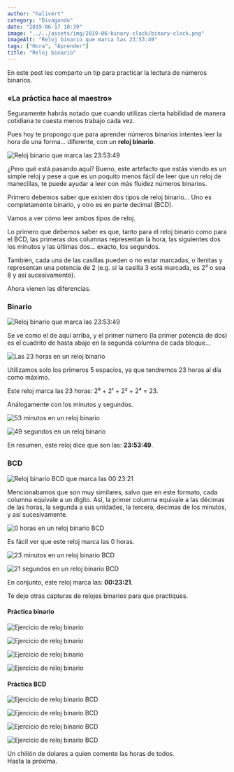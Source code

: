 ```yaml
---
author: "halivert"
category: "Divagando"
date: "2019-06-17 10:39"
image: "../../assets/img/2019-06-binary-clock/binary-clock.png"
imageAlt: "Reloj binario que marca las 23:53:49"
tags: ["Hora", "Aprender"]
title: "Reloj binario"
---
```


En este post les comparto un tip para practicar la lectura de números
binarios.

### «La práctica hace al maestro»
<!-- Seguir leyendo -->
Seguramente habrás notado que cuando utilizas cierta habilidad de manera
cotidiana te cuesta menos trabajo cada vez.

Pues hoy te propongo que para aprender números binarios intentes leer la hora
de una forma... diferente, con un **reloj binario**.

<article class="mb-4">

![Reloj binario que marca las 23:53:49](../../assets/img/2019-06-binary-clock/binary-clock.png)

</article>

¿Pero qué está pasando aquí? Bueno, este artefacto que estás viendo es un
simple reloj y pese a que es un poquito menos fácil de leer que un reloj de
manecillas, te puede ayudar a leer con más fluidez números binarios.

Primero debemos saber que existen dos tipos de reloj binario... Uno es
completamente binario, y otro es en parte decimal (BCD).

Vamos a ver cómo leer ambos tipos de reloj.

Lo primero que debemos saber es que, tanto para el reloj binario como para el
BCD, las primeras dos columnas representan la hora, las siguientes dos los
minutos y las últimas dos... exacto, los segundos.

También, cada una de las casillas pueden o no estar marcadas, o llenitas y
representan una potencia de 2 (e.g. si la casilla 3 está marcada, es 2³ o sea
8 y así sucesivamente).

Ahora vienen las diferencias.

### Binario
<article class="mb-4">

![Reloj binario que marca las 23:53:49](../../assets/img/2019-06-binary-clock/binary-clock.png)

</article>

Se ve como el de aquí arriba, y el primer número (la primer potencia de dos)
es el cuadrito de hasta abajo en la segunda columna de cada bloque...
<article class="flex is-printable mb-4">
  <div class="flex-1">

![Las 23 horas en un reloj binario](../../assets/img/2019-06-binary-clock/binary-clock-hr.png)

  </div>
  <p class="flex-1">
    Utilizamos solo los primeros 5 espacios, ya que tendremos 23 horas al día
    como máximo.
  </p>
</article>
Este reloj marca las 23 horas: 2⁰ + 2¹ + 2² + 2⁴ = 23.

Análogamente con los minutos y segundos.
<article class="flex is-printable mb-4">
  <div class="flex-1">

![53 minutos en un reloj binario](../../assets/img/2019-06-binary-clock/binary-clock-min.png)

  </div>
  <div class="flex-1">

![49 segundos en un reloj binario](../../assets/img/2019-06-binary-clock/binary-clock-seg.png)

  </div>
</article>

En resumen, este reloj dice que son las: **23:53:49**.

### BCD
<article class="mb-4">

![Reloj binario BCD que marca las 00:23:21](../../assets/img/2019-06-binary-clock/binary-clock-bcd.png)

</article>

Mencionabamos que son muy similares, salvo que en este formato, cada columna
equivale a un digito. Así, la primer columna equivale a las décimas de las
horas, la segunda a sus unidades, la tercera, decimas de los minutos, y así
sucesivamente.
<article class="flex is-printable mb-4">
  <div class="flex-1">

![0 horas en un reloj binario BCD](../../assets/img/2019-06-binary-clock/binary-clock-bcd-hr.png)

  </div>
  <p class="flex-1">
    Es fácil ver que este reloj marca las 0 horas.
  </p>
</article>

<article class="flex is-printable mb-4">
  <div class="flex-1">

![23 minutos en un reloj binario BCD](../../assets/img/2019-06-binary-clock/binary-clock-bcd-min.png)

  </div>
  <div class="flex-1">

![21 segundos en un reloj binario BCD](../../assets/img/2019-06-binary-clock/binary-clock-bcd-seg.png)

  </div>
</article>

En conjunto, este reloj marca las: **00:23:21**.

Te dejo otras capturas de relojes binarios para que practiques.

#### Práctica binario
<div class="flex flex-wrap is-printable gap-3 mb-4">
  <div class="flex-1">

![Ejercicio de reloj binario](../../assets/img/2019-06-binary-clock/20190617-bin-1.png)

  </div>
  <div class="flex-1">

![Ejercicio de reloj binario](../../assets/img/2019-06-binary-clock/20190617-bin-2.png)

  </div>
  <div class="flex-1">

![Ejercicio de reloj binario](../../assets/img/2019-06-binary-clock/20190617-bin-3.png)

  </div>
  <div class="flex-1">

![Ejercicio de reloj binario](../../assets/img/2019-06-binary-clock/20190617-bin-4.png)

  </div>
</div>

#### Práctica BCD
<div class="flex is-printable flex-wrap gap-3 mb-4">
  <div class="flex-1">

![Ejercicio de reloj binario BCD](../../assets/img/2019-06-binary-clock/20190617-bcd-1.png)

  </div>
  <div class="flex-1">

![Ejercicio de reloj binario BCD](../../assets/img/2019-06-binary-clock/20190617-bcd-2.png)

  </div>
  <div class="flex-1">

![Ejercicio de reloj binario BCD](../../assets/img/2019-06-binary-clock/20190617-bcd-3.png)

  </div>
  <div class="flex-1">

![Ejercicio de reloj binario BCD](../../assets/img/2019-06-binary-clock/20190617-bcd-4.png)

  </div>
</div>

Un chilión de dolares a quien comente las horas de todos.<br>
Hasta la próxima.

